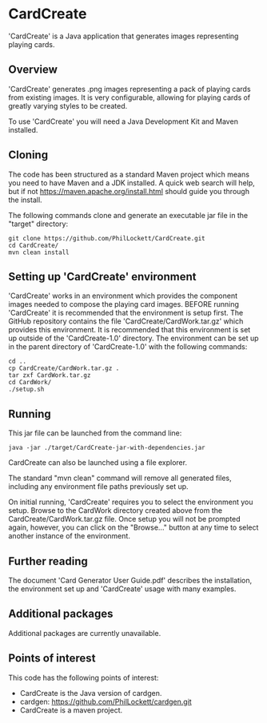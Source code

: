# CardCreate

'CardCreate' is a Java application that generates images representing playing 
cards.

## Overview

'CardCreate' generates .png images representing a pack of playing cards from 
existing images. It is very configurable, allowing for playing cards of 
greatly varying styles to be created.

To use 'CardCreate' you will need a Java Development Kit and Maven installed. 

## Cloning

The code has been structured as a standard Maven project which means you need 
to have Maven and a JDK installed. A quick web search will help, but if not 
https://maven.apache.org/install.html should guide you through the install.

The following commands clone and generate an executable jar file in the 
"target" directory:

    git clone https://github.com/PhilLockett/CardCreate.git
	cd CardCreate/
    mvn clean install

## Setting up 'CardCreate' environment

'CardCreate' works in an environment which provides the component images 
needed to compose the playing card images. BEFORE running 'CardCreate' it is 
recommended that the environment is setup first. The GitHub repository 
contains the file 'CardCreate/CardWork.tar.gz' which provides this 
environment. It is recommended that this environment is set up outside of the 
'CardCreate-1.0' directory. The environment can be set up in the parent 
directory of 'CardCreate-1.0' with the following commands:

    cd ..
    cp CardCreate/CardWork.tar.gz .
    tar zxf CardWork.tar.gz
    cd CardWork/
    ./setup.sh

## Running

This jar file can be launched from the command line:

    java -jar ./target/CardCreate-jar-with-dependencies.jar

CardCreate can also be launched using a file explorer.
 
The standard "mvn clean" command will remove all generated files, including 
any environment file paths previously set up.

On initial running, 'CardCreate' requires you to select the environment you 
setup. Browse to the CardWork directory created above from the 
CardCreate/CardWork.tar.gz file. Once setup you will not be prompted again, 
however, you can click on the "Browse..." button at any time to select another 
instance of the environment.

## Further reading

The document 'Card Generator User Guide.pdf' describes the installation, the 
environment set up and 'CardCreate' usage with many examples.

## Additional packages

Additional packages are currently unavailable.

## Points of interest

This code has the following points of interest:

  * CardCreate is the Java version of cardgen.
  * cardgen: https://github.com/PhilLockett/cardgen.git
  * CardCreate is a maven project.
